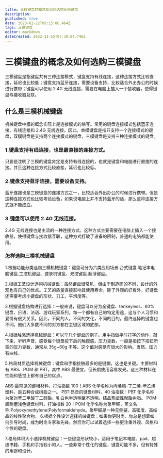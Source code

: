 ```yaml
---
title: 三模键盘的概念及如何选购三模键盘
description: 
published: true
date: 2023-02-22T09:15:08.464Z
tags: 三模键盘
editor: markdown
dateCreated: 2022-11-15T07:30:04.746Z
---
```


# 三模键盘的概念及如何选购三模键盘
三模键盘是指键盘共有三种连接模式，键盘支持有线连接，这种连接方式比较直接，延迟也比较低；键盘支持蓝牙连接，需要设备支持，比较适合外出办公的时候进行携带；键盘可以使用 2.4G 无线连接，需要在电脑上插入一个接收器，使得键盘与接收器互联。

## 什么是三模机械键盘
机械键盘中模的概念实际上是连接模式的缩写。常用的键盘连接模式包括蓝牙连接、有线连接和 2.4G 无线连接。因此，单模键盘是指只支持一个连接模式的键盘，双模键盘是支持两个连接模式的键盘，三模键盘是支持三种连接模式的键盘。

### 1.键盘支持有线连接，也是最直接的连接方式。

只要是注明了三模的键盘肯定是支持有线连接的，也就是键盘和电脑进行直接的连接。并且这种连接方式比较直接，延迟也比较低。

### 2.键盘支持蓝牙连接，需要设备支持。

蓝牙连接也是三模键盘的连接方式之一，比较适合外出办公的时候进行携带。但是这种连接方式也比较考验设备，如果说电脑上并不支持蓝牙的话，那么这种连接方式就不能成立。

### 3.键盘可以使用 2.4G 无线连接。

2.4G 无线连接也是主流的一种连接方式，这种方式主要需要在电脑上插入一个接收器，使得键盘与接收器互联，这种方式打破了设备的限制，普通的电脑都能使用。

### 怎样选购三模机械键盘
1.根据功能分类选购三模机械键盘：键盘可分为六类应用场景:台式键盘.笔记本电脑键盘.工控机键盘、速录机键盘、双控键盘.超薄键盘。

2.根据工艺设计选购机械键盘：虽然键盘很常见，但由于制造商的不同，设计的外观也有自己的优点。工艺的质量直接影响其使用寿命。除了外观的好看外，好键盘还需要考虑小键盘的形状、刀工、平滑度等。

3.根据键盘结构进行选择：一般来说，键盘可以分为全键盘、tenkeyless、60%键盘、日语、法语、游戏玩家系列。每一个都有自己的特定用途，这与个人习惯和爱情有很大关系。因此，不同的人，不同的文化，不同的目的，最终选择的键盘也不同。他们大多数不同的对方都在主键区域的底部。

4.根据触感选择机械键盘：可以举几个键盘的例子。用手指做平时打字的动作，敲下来，听听声音，感受每个键盘按下后的触摸感。压力克数，一般是指按下按钮所需的压力克数，通常从 35g~60g 不等。这个值对感觉有很大的影响。当然，压力有曲线。

5.格局材质选择机械键盘：键盘和手指接触最多的是键帽，这也是关键。主要材料有 ABS、POM 和 PBT，其中 ABS 最便宜，但长期使用容易发光。这三种材料在性能和感觉上都有自己的优点。

ABS:最常见的键帽材料，打油指数 100！ABS 化学名称为丙烯腈-丁二烯-苯乙烯塑料，是五种合成树脂之一。
PBT:昂贵的键盘材料，40 油指数！PBT 化学名称为聚对苯二甲酸丁二醇酯，乳白色半透明至不透明。结晶热塑性聚酯树脂。
POM:超耐磨浅色键盘材料，打油指数 20！POM 化学名称为聚甲醛，英文名称:Polyoxymethylene(Polyformaldehyde。聚甲醛是一种无侧链、高密度、高结晶的线性聚合物。
6.根据个性设计选择机械键盘：如果你更时尚，你总是想着如何引导时尚，成为时尚专家和先锋。然后你可以试着选择一些更注重外观、风格和个性的键盘。

7.格局体积大小选择机械键盘：一些键盘形状较小，适用于笔记本电脑、pad、超级书籍、手机和手指较小的人。一些非常个性化的键盘，键盘可能不多，但有特殊的用途和设计。

